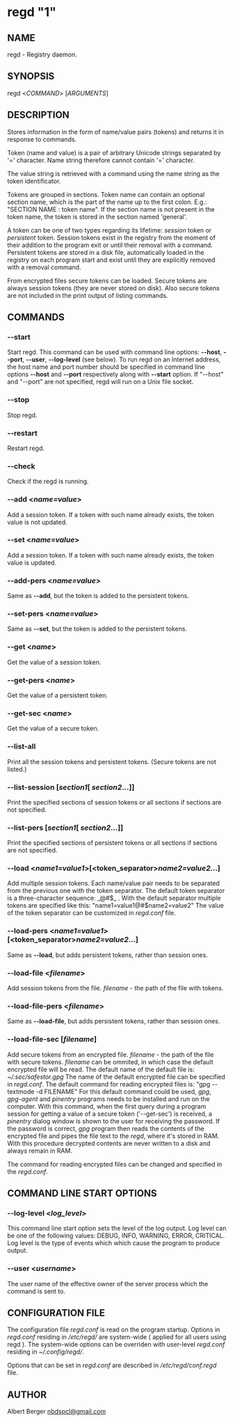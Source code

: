 # regd "1"

## NAME

regd - Registry daemon.

## SYNOPSIS

regd <*COMMAND*> [*ARGUMENTS*]

## DESCRIPTION

Stores information in the form of name/value pairs (tokens) 
and returns it in response to commands.

Token (name and value) is a pair of arbitrary Unicode strings
separated by '=' character. Name string therefore cannot 
contain '=' character.

The value string is retrieved with a command using the name 
string as the token identificator.

Tokens are grouped in sections. Token name can contain an 
optional section name, which is the part of the name up to the
first colon. E.g.: 
"SECTION NAME : token name". 
If the section name is not present in the token name, the token
is stored in the section named 'general'.

A token can be one of two types regarding its lifetime:
_session_ token or _persistent_ token. Session tokens 
exist in the registry from the moment of their addition
to the program exit or until their removal with a command.
Persistent tokens are stored in a disk file, automatically 
loaded in the registry on each program start and exist until
they are explicitly removed with a removal command.

From encrypted files secure tokens can be loaded. Secure tokens
are always session tokens (they are never stored on disk).
Also secure tokens are not included in the print output of 
listing commands.


## COMMANDS

### __--start__
Start regd. This command can be used with command line options: __--host__, __--port__, __--user__, __--log-level__ (see below). To run regd on an Internet address, the host name and port number should be specified in command line options __--host__ and __--port__ respectively along with __--start__ option. If "--host" and "--port" are not specified, regd will run on a Unix file socket.

### --stop
Stop regd.

### --restart
Restart regd.

### --check
Check if the regd is running.

### --add <_name=value_>
Add a session token. If a token with such name already exists, the token value is not updated.

### --set <_name=value_>
Add a session token. If a token with such name already exists, the token value is updated.

### --add-pers <_name=value_>
Same as __--add__, but the token is added to the persistent tokens.

### --set-pers <_name=value_>
Same as __--set__, but the token is added to the persistent tokens.

### --get <_name_>
Get the value of a session token.

### --get-pers <_name_>
Get the value of a persistent token.

### --get-sec <_name_>
Get the value of a secure token.

### --list-all
Print all the session tokens and persistent tokens. (Secure tokens are not listed.)

### --list-session [_section1_[ _section2_...]]
Print the specified sections of session tokens or all sections if sections are not specified.

### --list-pers [_section1_[ _section2_...]]
Print the specified sections of persistent tokens or all sections if sections are not specified.

### --load <_name1=value1_>[<token_separator>_name2=value2_...]  
Add multiple session tokens. Each name/value pair needs to be separated from the previous one with the token separator. The default token separator is a three-character sequence: _@#$_ . With the default separator multiple tokens are specified like this:
"name1=value1@#$name2=value2"
The value of the token separator can be customized in _regd.conf_ file. 

### --load-pers <_name1=value1_>[<token_separator>_name2=value2_...]
Same as __--load__, but adds persistent tokens, rather
than session ones.

### --load-file <_filename_>
Add session tokens from the file. _filename_ - the path
of the file with tokens.

### --load-file-pers <_filename_>
Same as __--load-file__, but adds persistent tokens, rather
than session ones.

### --load-file-sec [_filename_]
Add secure tokens from an encrypted file. _filename_ - the 
path of the file with secure tokens. _filename_ can be
ommited, in which case the default encrypted file will be 
read. The default name of the default file is:
_~/.sec/safestor.gpg_ 
The name of the default encrypted file can be specified in
_regd.conf_.
The default command for reading encrypted files is:
"gpg --textmode -d FILENAME"
For this default command could be used, _gpg_, _gpg-agent_ 
and _pinentry_ programs needs to be installed and run on the 
computer. With this command, when the first query during a
program session for getting a value of a secure token 
('--get-sec') is received, a _pinentry_ dialog window is 
shown to the user for receiving the password. 
If the password is correct, _gpg_ program then reads the 
contents of the encrypted file and pipes the file text to 
the _regd_, where it's stored in RAM. 
With this procedure decrypted contents are never written to
a disk and always remain in RAM.

The command for reading encrypted files can be changed and
specified in the _regd.conf_.


## COMMAND LINE START OPTIONS

### --log-level <_log_level_>
This command line start option sets the level of the log
output. Log level can be one of the following values:
DEBUG, INFO, WARNING, ERROR, CRITICAL.
Log level is the type of events which which cause the
program to produce output.

### --user <_username_>
The user name of the effective owner of the server process
which the command is sent to.

     
## CONFIGURATION FILE

The configuration file _regd.conf_ is read on the program 
startup. Options in _regd.conf_ residing in _/etc/regd/_ 
are system-wide ( applied for all users using regd ). The
system-wide options can be overriden with user-level 
_regd.conf_ residing in _~/.config/regd/_.

Options that can be set in _regd.conf_ are described in
_/etc/regd/conf.regd_ file.

## AUTHOR

Albert Berger <nbdspcl@gmail.com>







